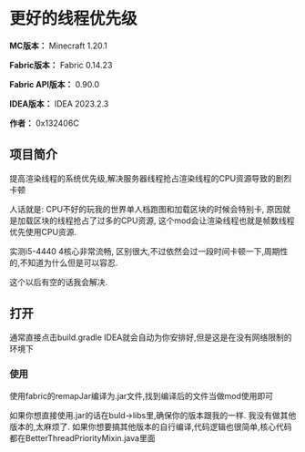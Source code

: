 # 更好的线程优先级

**MC版本：** Minecraft 1.20.1

**Fabric版本：** Fabric 0.14.23

**Fabric API版本：** 0.90.0

**IDEA版本：** IDEA 2023.2.3

**作者：** 0x132406C

## 项目简介

提高渲染线程的系统优先级,解决服务器线程抢占渲染线程的CPU资源导致的剧烈卡顿

人话就是:
CPU不好的玩我的世界单人档跑图和加载区块的时候会特别卡,
原因就是加载区块的线程抢占了过多的CPU资源,
这个mod会让渲染线程也就是帧数线程优先使用CPU资源.

实测i5-4440 4核心非常流畅,
区别很大,不过依然会过一段时间卡顿一下,周期性的,不知道为什么但是可以容忍.

这个以后有空的话我会解决.

## 打开

通常直接点击build.gradle IDEA就会自动为你安排好,但是这是在没有网络限制的环境下


### 使用

使用fabric的remapJar编译为.jar文件,找到编译后的文件当做mod使用即可

如果你想直接使用.jar的话在buld->libs里,确保你的版本跟我的一样.
我没有做其他版本的,太麻烦了.
如果你想要搞其他版本的自行编译,代码逻辑也很简单,核心代码都在BetterThreadPriorityMixin.java里面
